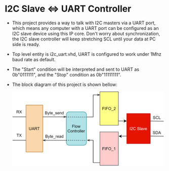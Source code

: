 # I2C Slave <=> UART Controller
- This project provides a way to talk with I2C masters via a UART port, which means any computer with a UART port can be configured as an I2C slave device using this IP core. Don't worry about synchronization, the I2C slave controller will keep stretching SCL until your data at PC side is ready.
- Top level entity is i2c_uart.vhd, UART is configured to work under 1Mhz baud rate as default.
- The "Start" condition will be interpreted and sent to UART as 0b"0111111", and the "Stop" condition as 0b"11111111".
- The block diagram of this project is shown bellow:

  ![Diagram](images/i2c_uart.png)